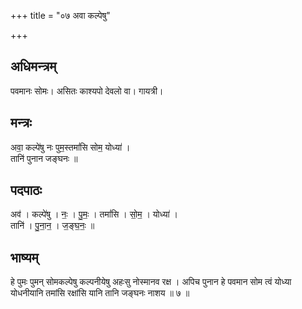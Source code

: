 +++
title = "०७ अवा कल्पेषु"

+++
## अधिमन्त्रम्
पवमानः सोमः। असितः काश्यपो देवलो वा। गायत्री।

## मन्त्रः
अवा॒ कल्पे॑षु नः पुम॒स्तमां॑सि सोम॒ योध्या॑ ।  
तानि॑ पुनान जङ्घनः ॥

## पदपाठः
अव॑ । कल्पे॑षु । नः॒ । पु॒मः॒ । तमां॑सि । सो॒म॒ । योध्या॑ ।  
तानि॑ । पु॒ना॒न॒ । ज॒ङ्घ॒नः॒ ॥

## भाष्यम्
हे पुमः पुमन् सोमकल्पेषु कल्पनीयेषु अहःसु नोस्मानव रक्ष । अपिच पुनान हे पवमान सोम त्वं योध्या योधनीयानि तमांसि रक्षांसि यानि तानि जङ्घनः नाशय ॥ ७ ॥